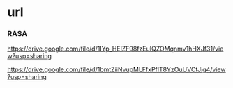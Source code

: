 # url

### RASA

https://drive.google.com/file/d/1IYp_HElZF98fzEuIQZOMqnmv1hHXJf31/view?usp=sharing

https://drive.google.com/file/d/1bmtZiiNvupMLFfxPflT8YzOuUVCtJig4/view?usp=sharing
